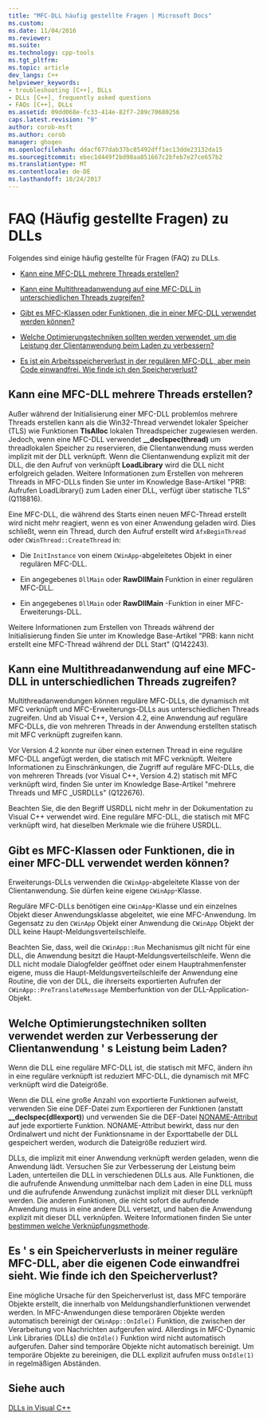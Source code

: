 ```yaml
---
title: "MFC-DLL häufig gestellte Fragen | Microsoft Docs"
ms.custom: 
ms.date: 11/04/2016
ms.reviewer: 
ms.suite: 
ms.technology: cpp-tools
ms.tgt_pltfrm: 
ms.topic: article
dev_langs: C++
helpviewer_keywords:
- troubleshooting [C++], DLLs
- DLLs [C++], frequently asked questions
- FAQs [C++], DLLs
ms.assetid: 09dd068e-fc33-414e-82f7-289c70680256
caps.latest.revision: "9"
author: corob-msft
ms.author: corob
manager: ghogen
ms.openlocfilehash: ddacf677dab37bc85492dff1ec13dde23132da15
ms.sourcegitcommit: ebec1d449f2bd98aa851667c2bfeb7e27ce657b2
ms.translationtype: MT
ms.contentlocale: de-DE
ms.lasthandoff: 10/24/2017
---
```

# <a name="dll-frequently-asked-questions"></a>FAQ (Häufig gestellte Fragen) zu DLLs  
  
Folgendes sind einige häufig gestellte für Fragen (FAQ) zu DLLs.  
    
-   [Kann eine MFC-DLL mehrere Threads erstellen?](#mfc_multithreaded_1)  

-   [Kann eine Multithreadanwendung auf eine MFC-DLL in unterschiedlichen Threads zugreifen?](#mfc_multithreaded_2)  
  
-   [Gibt es MFC-Klassen oder Funktionen, die in einer MFC-DLL verwendet werden können?](#mfc_prohibited_classes)  
  
-   [Welche Optimierungstechniken sollten werden verwendet, um die Leistung der Clientanwendung beim Laden zu verbessern?](#mfc_optimization)  
  
-   [Es ist ein Arbeitsspeicherverlust in der regulären MFC-DLL, aber mein Code einwandfrei. Wie finde ich den Speicherverlust?](#memory_leak)  

## <a name="mfc_multithreaded_1"></a>Kann eine MFC-DLL mehrere Threads erstellen?  
  
Außer während der Initialisierung einer MFC-DLL problemlos mehrere Threads erstellen kann als die Win32-Thread verwendet lokaler Speicher (TLS) wie Funktionen **TlsAlloc** lokalen Threadspeicher zugewiesen werden. Jedoch, wenn eine MFC-DLL verwendet **__declspec(thread)** um threadlokalen Speicher zu reservieren, die Clientanwendung muss werden implizit mit der DLL verknüpft. Wenn die Clientanwendung explizit mit der DLL, die den Aufruf von verknüpft **LoadLibrary** wird die DLL nicht erfolgreich geladen. Weitere Informationen zum Erstellen von mehreren Threads in MFC-DLLs finden Sie unter im Knowledge Base-Artikel "PRB: Aufrufen LoadLibrary() zum Laden einer DLL, verfügt über statische TLS" (Q118816).  
  
 Eine MFC-DLL, die während des Starts einen neuen MFC-Thread erstellt wird nicht mehr reagiert, wenn es von einer Anwendung geladen wird. Dies schließt, wenn ein Thread, durch den Aufruf erstellt wird `AfxBeginThread` oder `CWinThread::CreateThread` in:  
  
-   Die `InitInstance` von einem `CWinApp`-abgeleitetes Objekt in einer regulären MFC-DLL.  
  
-   Ein angegebenes `DllMain` oder **RawDllMain** Funktion in einer regulären MFC-DLL.  
  
-   Ein angegebenes `DllMain` oder **RawDllMain** -Funktion in einer MFC-Erweiterungs-DLL.  
  
 Weitere Informationen zum Erstellen von Threads während der Initialisierung finden Sie unter im Knowledge Base-Artikel "PRB: kann nicht erstellt eine MFC-Thread während der DLL Start" (Q142243).  
  
## <a name="mfc_multithreaded_2"></a>Kann eine Multithreadanwendung auf eine MFC-DLL in unterschiedlichen Threads zugreifen?
Multithreadanwendungen können reguläre MFC-DLLs, die dynamisch mit MFC verknüpft und MFC-Erweiterungs-DLLs aus unterschiedlichen Threads zugreifen. Und ab Visual C++, Version 4.2, eine Anwendung auf reguläre MFC-DLLs, die von mehreren Threads in der Anwendung erstellten statisch mit MFC verknüpft zugreifen kann.  
  
 Vor Version 4.2 konnte nur über einen externen Thread in eine reguläre MFC-DLL angefügt werden, die statisch mit MFC verknüpft. Weitere Informationen zu Einschränkungen, die Zugriff auf reguläre MFC-DLLs, die von mehreren Threads (vor Visual C++, Version 4.2) statisch mit MFC verknüpft wird, finden Sie unter im Knowledge Base-Artikel "mehrere Threads und MFC _USRDLLs" (Q122676).  
  
 Beachten Sie, die den Begriff USRDLL nicht mehr in der Dokumentation zu Visual C++ verwendet wird. Eine reguläre MFC-DLL, die statisch mit MFC verknüpft wird, hat dieselben Merkmale wie die frühere USRDLL.  


## <a name="mfc_prohibited_classes"></a>Gibt es MFC-Klassen oder Funktionen, die in einer MFC-DLL verwendet werden können?
Erweiterungs-DLLs verwenden die `CWinApp`-abgeleitete Klasse von der Clientanwendung. Sie dürfen keine eigene `CWinApp`-Klasse.  
  
Reguläre MFC-DLLs benötigen eine `CWinApp`-Klasse und ein einzelnes Objekt dieser Anwendungsklasse abgeleitet, wie eine MFC-Anwendung. Im Gegensatz zu den `CWinApp` Objekt einer Anwendung die `CWinApp` Objekt der DLL keine Haupt-Meldungsverteilschleife.  
  
 Beachten Sie, dass, weil die `CWinApp::Run` Mechanismus gilt nicht für eine DLL, die Anwendung besitzt die Haupt-Meldungsverteilschleife. Wenn die DLL nicht modale Dialogfelder geöffnet oder einem Hauptrahmenfenster eigene, muss die Haupt-Meldungsverteilschleife der Anwendung eine Routine, die von der DLL, die ihrerseits exportierten Aufrufen der `CWinApp::PreTranslateMessage` Memberfunktion von der DLL-Application-Objekt.  

## <a name="mfc_optimization"></a>Welche Optimierungstechniken sollten verwendet werden zur Verbesserung der Clientanwendung &#39; s Leistung beim Laden?
Wenn die DLL eine reguläre MFC-DLL ist, die statisch mit MFC, ändern ihn in eine reguläre verknüpft ist reduziert MFC-DLL, die dynamisch mit MFC verknüpft wird die Dateigröße.  
  
 Wenn die DLL eine große Anzahl von exportierte Funktionen aufweist, verwenden Sie eine DEF-Datei zum Exportieren der Funktionen (anstatt **__declspec(dllexport)**) und verwenden Sie die DEF-Datei [NONAME-Attribut](../build/exporting-functions-from-a-dll-by-ordinal-rather-than-by-name.md) auf jede exportierte Funktion. NONAME-Attribut bewirkt, dass nur den Ordinalwert und nicht der Funktionsname in der Exporttabelle der DLL gespeichert werden, wodurch die Dateigröße reduziert wird.  
  
 DLLs, die implizit mit einer Anwendung verknüpft werden geladen, wenn die Anwendung lädt. Versuchen Sie zur Verbesserung der Leistung beim Laden, unterteilen die DLL in verschiedenen DLLs aus. Alle Funktionen, die die aufrufende Anwendung unmittelbar nach dem Laden in eine DLL muss und die aufrufende Anwendung zunächst implizit mit dieser DLL verknüpft werden. Die anderen Funktionen, die nicht sofort die aufrufende Anwendung muss in eine andere DLL versetzt, und haben die Anwendung explizit mit dieser DLL verknüpfen. Weitere Informationen finden Sie unter [bestimmen welche Verknüpfungsmethode](../build/linking-an-executable-to-a-dll.md#determining-which-linking-method-to-use).  

## <a name="memory_leak"></a>Es &#39; s ein Speicherverlusts in meiner reguläre MFC-DLL, aber die eigenen Code einwandfrei sieht. Wie finde ich den Speicherverlust?  
  
Eine mögliche Ursache für den Speicherverlust ist, dass MFC temporäre Objekte erstellt, die innerhalb von Meldungshandlerfunktionen verwendet werden. In MFC-Anwendungen diese temporären Objekte werden automatisch bereinigt der `CWinApp::OnIdle()` Funktion, die zwischen der Verarbeitung von Nachrichten aufgerufen wird. Allerdings in MFC-Dynamic Link Libraries (DLLs) die `OnIdle()` Funktion wird nicht automatisch aufgerufen. Daher sind temporäre Objekte nicht automatisch bereinigt. Um temporäre Objekte zu bereinigen, die DLL explizit aufrufen muss `OnIdle(1)` in regelmäßigen Abständen.  
  
## <a name="see-also"></a>Siehe auch  
 [DLLs in Visual C++](../build/dlls-in-visual-cpp.md)